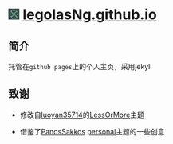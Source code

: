 # ![favicon](/styles/images/favicon.jpg) [legolasNg.github.io](legolasNg.github.io)

## 简介

托管在`github pages`上的个人主页，采用jekyll

## 致谢

- 修改自[luoyan35714](https://github.com/luoyan35714)的[LessOrMore](https://github.com/luoyan35714/LessOrMore)主题

- 借鉴了[PanosSakkos](https://github.com/PanosSakkos) [personal](https://github.com/PanosSakkos/personal-jekyll-theme)主题的一些创意
